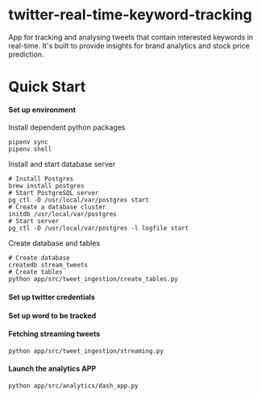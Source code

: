 # twitter-real-time-keyword-tracking
App for tracking and analysing tweets that contain interested keywords in real-time. It's built to provide insights for brand analytics and stock price prediction.


# Quick Start
#### Set up environment
Install dependent python packages

    pipenv sync
    pipenv shell
Install and start database server
    
    # Install Postgres
    brew install postgres  
    # Start PostgreSQL server
    pg_ctl -D /usr/local/var/postgres start
    # Create a database cluster
    initdb /usr/local/var/postgres
    # Start server
    pg_ctl -D /usr/local/var/postgres -l logfile start

Create database and tables

    # Create database
    createdb stream_tweets
    # Create tables
    python app/src/tweet_ingestion/create_tables.py

#### Set up twitter credentials

#### Set up word to be tracked

#### Fetching streaming tweets
    
    python app/src/tweet_ingestion/streaming.py
    
#### Launch the analytics APP

    python app/src/analytics/dash_app.py
